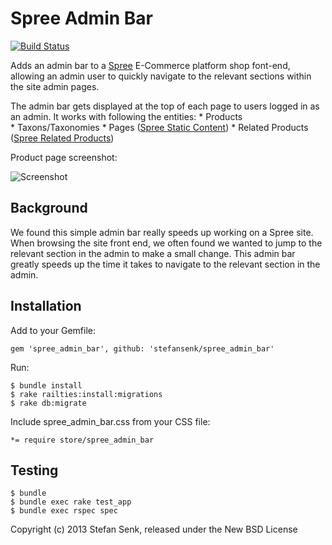 Spree Admin Bar
===============

[![Build Status](https://travis-ci.org/stefansenk/spree_admin_bar.png?branch=1-3-stable)](https://travis-ci.org/stefansenk/spree_admin_bar)

Adds an admin bar to a [Spree](http://github.com/spree/spree) E-Commerce platform shop font-end, allowing an admin user to quickly navigate to the relevant sections within the site admin pages.

The admin bar gets displayed at the top of each page to users logged in as an admin. It works with following the entities:
    * Products    
    * Taxons/Taxonomies
    * Pages  ([Spree Static Content](https://github.com/spree/spree_static_content))
    * Related Products  ([Spree Related Products](https://github.com/spree/spree_related_products))

Product page screenshot:

![Screenshot](https://raw.github.com/stefansenk/spree_admin_bar/master/screenshot.png)


Background
----------

We found this simple admin bar really speeds up working on a Spree site. When browsing the site front end, we often found we wanted to jump to the relevant section in the admin to make a small change. This admin bar greatly speeds up the time it takes to navigate to the relevant section in the admin.


Installation
------------

Add to your Gemfile:

    gem 'spree_admin_bar', github: 'stefansenk/spree_admin_bar'


Run:

    $ bundle install
    $ rake railties:install:migrations
    $ rake db:migrate


Include spree_admin_bar.css from your CSS file:

    *= require store/spree_admin_bar

Testing
-------

    $ bundle
    $ bundle exec rake test_app
    $ bundle exec rspec spec


Copyright (c) 2013 Stefan Senk, released under the New BSD License
